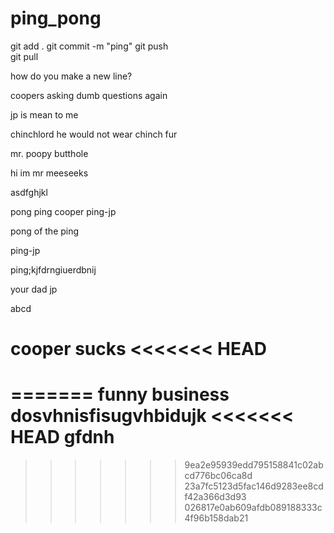 # ping_pong

git add .
git commit -m "ping"
git push   
git pull   

how do you make a new line?

coopers asking dumb questions again

jp is mean to me 

chinchlord
 he would not wear chinch fur

 mr. poopy butthole

hi im mr meeseeks

asdfghjkl

pong ping cooper
ping-jp

pong of the ping

ping-jp

ping;kjfdrngiuerdbnij


your dad jp

abcd



cooper sucks
<<<<<<< HEAD
=======
=======
funny business
dosvhnisfisugvhbidujk
<<<<<<< HEAD
gfdnh
=======
>>>>>>> 9ea2e95939edd795158841c02abcd776bc06ca8d
>>>>>>> 23a7fc5123d5fac146d9283ee8cdf42a366d3d93
>>>>>>> 026817e0ab609afdb089188333c4f96b158dab21
